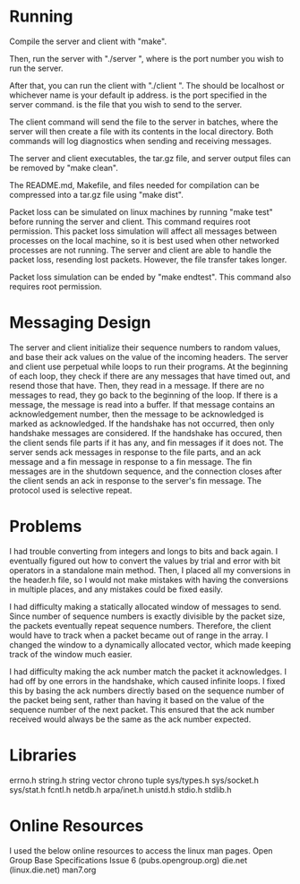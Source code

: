 # Running
Compile the server and client with "make".

Then, run the server with "./server <PORT>", where <PORT> is the port number you wish to run the server.
  
After that, you can run the client with "./client <HOSTNAME-OR-IP> <PORT> <FILENAME>". The <HOSTNAME-OR-IP> should be localhost or whichever name is your default ip address. <PORT> is the port specified in the server command. <FILENAME> is the file that you wish to send to the server.

The client command will send the file to the server in batches, where the server will then create a file with its contents in the local directory. Both commands will log diagnostics when sending and receiving messages.

The server and client executables, the tar.gz file, and server output files can be removed by "make clean".

The README.md, Makefile, and files needed for compilation can be compressed into a tar.gz file using "make dist".

Packet loss can be simulated on linux machines by running "make test" before running the server and client. This command requires root permission. This packet loss simulation will affect all messages between processes on the local machine, so it is best used when other networked processes are not running. The server and client are able to handle the packet loss, resending lost packets. However, the file transfer takes longer.

Packet loss simulation can be ended by "make endtest". This command also requires root permission.

# Messaging Design
The server and client initialize their sequence numbers to random values, and 
base their ack values on the value of the incoming headers. The server and 
client use perpetual while loops to run their programs. At the beginning of 
each loop, they check if there are any messages that have timed out, and 
resend those that have. Then, they read in a message. If there are no messages 
to read, they go back to the beginning of the loop. If there is a message, the 
message is read into a buffer. If that message contains an acknowledgement 
number, then the message to be acknowledged is marked as acknowledged. If the 
handshake has not occurred, then only handshake messages are considered. If the 
handshake has occured, then the client sends file parts if it has any, and fin 
messages if it does not. The server sends ack messages in response to the file 
parts, and an ack message and a fin message in response to a fin message. The 
fin messages are in the shutdown sequence, and the connection closes after 
the client sends an ack in response to the server's fin message. The protocol 
used is selective repeat.

# Problems
I had trouble converting from integers and longs to bits and back again. I 
eventually figured out how to convert the values by trial and error with bit 
operators in a standalone main method. Then, I placed all my conversions in 
the header.h file, so I would not make mistakes with having the conversions 
in multiple places, and any mistakes could be fixed easily.

I had difficulty making a statically allocated window of messages to send. 
Since number of sequence numbers is exactly divisible by the packet size, the 
packets eventually repeat sequence numbers. Therefore, the client would have 
to track when a packet became out of range in the array. I changed the window 
to a dynamically allocated vector, which made keeping track of the window much 
easier.

I had difficulty making the ack number match the packet it acknowledges. I had 
off by one errors in the handshake, which caused infinite loops. I fixed this 
by basing the ack numbers directly based on the sequence number of the packet 
being sent, rather than having it based on the value of the sequence number 
of the next packet. This ensured that the ack number received would always be 
the same as the ack number expected.

# Libraries
errno.h
string.h
string
vector
chrono
tuple
sys/types.h
sys/socket.h
sys/stat.h
fcntl.h
netdb.h
arpa/inet.h
unistd.h
stdio.h
stdlib.h

# Online Resources
I used the below online resources to access the linux man pages.
Open Group Base Specifications Issue 6 (pubs.opengroup.org)
die.net (linux.die.net)
man7.org
